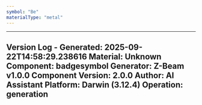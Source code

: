 ```yaml
---
symbol: "Be"
materialType: "metal"
---
```


---
Version Log - Generated: 2025-09-22T14:58:29.238616
Material: Unknown
Component: badgesymbol
Generator: Z-Beam v1.0.0
Component Version: 2.0.0
Author: AI Assistant
Platform: Darwin (3.12.4)
Operation: generation
---
